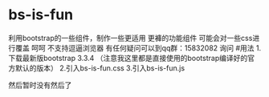 # bs-is-fun
利用bootstrap的一些组件，制作一些更适用 更褲的功能组件 
可能会对一些css进行覆盖 呵呵
不支持逗逼浏览器 有任何疑问可以到qq群：15832082 询问
#用法
 1.下载最新版bootstrap 3.3.4 （注意我这里都是直接使用的bootstrap编译好的官方默认的版本）
 2.引入bs-is-fun.css
 3.引入bs-is-fun.js
 
 然后暂时没有然后了
